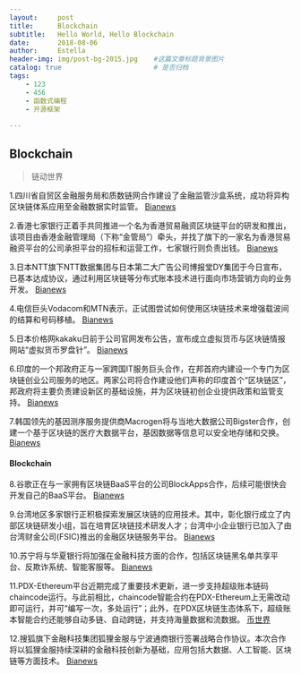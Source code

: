 ```yaml
---
layout:     post
title:      Blockchain
subtitle:   Hello World, Hello Blockchain
date:       2018-08-06 
author:     Estella 
header-img: img/post-bg-2015.jpg 	#这篇文章标题背景图片
catalog: true 						# 是否归档
tags:
    - 123
    - 456
    - 函数式编程
    - 开源框架
    
---
```


## Blockchain
>链动世界

1.四川省自贸区金融服务局和质数链网合作建设了金融监管沙盒系统，成功将异构区块链体系应用至金融数据实时监管。 [Bianews](http://www.bianews.com/news/flash?id=17892)

2.香港七家银行正着手共同推进一个名为香港贸易融资区块链平台的研发和推出，该项目由香港金融管理局（下称“金管局”）牵头，并找了旗下的一家名为香港贸易融资平台的公司承担平台的招标和运营工作，七家银行则负责出钱。 [Bianews](http://www.bianews.com/news/flash?id=17891)

3.日本NTT旗下NTT数据集团与日本第二大广告公司博报堂DY集团于今日宣布，已基本达成协议，通过利用区块链等分布式账本技术进行面向市场营销方向的业务开发。 [Bianews](http://www.bianews.com/news/flash?id=17887)

4.电信巨头Vodacom和MTN表示，正试图尝试如何使用区块链技术来增强载波间的结算和号码移植。 [Bianews](http://www.bianews.com/news/flash?id=17886)

5.日本价格网kakaku日前于公司官网发布公告，宣布成立虚拟货币与区块链情报网站“虚拟货币罗盘针”。 [Bianews](http://www.bianews.com/news/flash?id=17885)

6.印度的一个邦政府正与一家跨国IT服务巨头合作，在邦首府内建设一个专门为区块链创业公司服务的地区。两家公司将合作建设他们声称的印度首个“区块链区”，邦政府将主要负责建设新区的基础设施，并为区块链初创企业提供政策和监管支持。 [Bianews](http://www.bianews.com/news/flash?id=17884)

7.韩国领先的基因测序服务提供商Macrogen将与当地大数据公司Bigster合作，创建一个基于区块链的医疗大数据平台，基因数据等信息可以安全地存储和交换。 [Bianews](http://www.bianews.com/news/flash?id=17870)
#### Blockchain
8.谷歌正在与一家拥有区块链BaaS平台的公司BlockApps合作，后续可能很快会开发自己的BaaS平台。 [Bianews](http://www.bianews.com/news/flash?id=17869)

9.台湾地区多家银行正积极探索发展区块链的应用技术。其中，彰化银行成立了内部区块链研发小组，旨在培育区块链技术研发人才；台湾中小企业银行已加入了由台湾财金公司(FSIC)推出的金融区块链服务平台。 [Bianews](http://www.bianews.com/news/flash?id=17866)

10.苏宁将与华夏银行将加强在金融科技方面的合作，包括区块链黑名单共享平台、反欺诈系统、智能客服等。 [Bianews](http://www.bianews.com/news/flash?id=17862)

11.PDX-Ethereum平台近期完成了重要技术更新，进一步支持超级账本链码chaincode运行。与此前相比，chaincode智能合约在PDX-Ethereum上无需改动即可运行，并可“编写一次，多处运行”；此外，在PDX区块链生态体系下，超级账本智能合约还能够自动多链、自动跨链，并支持海量数据和流数据。 [币世界](http://www.bishijie.com/kuaixun_87542)

12.搜狐旗下金融科技集团狐狸金服与宁波通商银行签署战略合作协议。本次合作将以狐狸金服持续深耕的金融科技创新为基础，应用包括大数据、人工智能、区块链等方面技术。 [Bianews](http://www.bianews.com/news/flash?id=17797)
